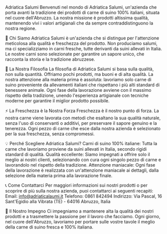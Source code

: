 Adriatica Salumi Benvenuti nel mondo di Adriatica Salumi, un'azienda che porta avanti la tradizione dei prodotti di carne di suino 100% italiani, situata nel cuore dell'Abruzzo.
La nostra missione è prodotti altissima qualità, mantenendo vivi i valori artigianali che da sempre contraddistinguono la nostra regione.

👀 Chi Siamo 
Adriatica Salumi è un'azienda che si distingue per l'attenzione meticolosa alla qualità e freschezza del prodotto. 
Non produciamo salumi, ma ci specializziamo in carni fresche, tutte derivanti da suini allevati in Italia. 
Le nostre carni sono selezionate per garantire un sapore unico, che racconta la storia e la tradizione abruzzese.

🌱 La Nostra Filosofia 
La filosofia di Adriatica Salumi si basa sulla qualità, non sulla quantità. 
Offriamo pochi prodotti, ma buoni e di alta qualità. 
La nostra attenzione alla materia prima è assoluta: lavoriamo solo carne di suino proveniente da allevamenti italiani che rispettano i più alti standard di benessere animale. 
Ogni fase della lavorazione avviene con il massimo rispetto della tradizione, unendo l'esperienza artigianale con tecniche moderne per garantire il miglior prodotto possibile.

⚡ La Freschezza è la Nostra Forza 
Freschezza è il nostro punto di forza. 
La nostra carne viene lavorata con metodi che esaltano la sua qualità naturale, senza l'uso di conservanti o additivi, per preservare il sapore genuino e la tenerezza. 
Ogni pezzo di carne che esce dalla nostra azienda è selezionato per la sua freschezza, senza compromessi.

💡 Perché Scegliere Adriatica Salumi? 
Carni di suino 100% italiane: Tutta la carne che lavoriamo proviene da suini allevati in Italia, secondo rigidi standard di qualità. 
Qualità eccellente: Siamo impegnati a offrire solo il meglio ai nostri clienti, selezionando con cura ogni singolo pezzo di carne e lavorandolo nel rispetto della tradizione. 
Attenzione maniacale: Ogni fase della lavorazione è realizzata con un'attenzione maniacale ai dettagli, dalla selezione della materia prima alla lavorazione finale.

📞 Come Contattarci 
Per maggiori informazioni sui nostri prodotti o per scoprire di più sulla nostra azienda, puoi contattarci ai seguenti recapiti:
Email: info@adriaticalaumi.it 
Telefono: 0861 842494 Indirizzo: Via Pascal, 16 Sant'Egidio alla Vibrata (TE) - 64016 Abruzzo, Italia 

🏅 Il Nostro Impegno 
Ci impegniamo a mantenere alta la qualità dei nostri prodotti e a trasmettere la passione per il lavoro che facciamo. 
Ogni giorno, nel cuore dell'Abruzzo, lavoriamo per portare sulle vostre tavole il meglio della carne di suino fresca e 100% italiana.

